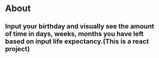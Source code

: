 # About
## Input your birthday and visually see the amount of time in days, weeks, months you have left based on input life expectancy.(This is a react project)
